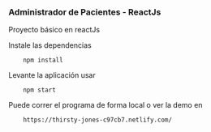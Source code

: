 ### Administrador de Pacientes - ReactJs
Proyecto básico en reactJs

Instale las dependencias 
``` 
    npm install 
```

Levante la aplicación usar 
``` 
    npm start
```

Puede correr el programa de forma local o ver la demo en 
``` 
    https://thirsty-jones-c97cb7.netlify.com/
```